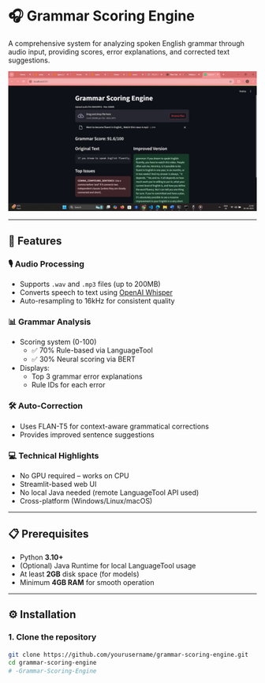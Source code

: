 # 🎧 Grammar Scoring Engine

A comprehensive system for analyzing spoken English grammar through audio input, providing scores, error explanations, and corrected text suggestions.

![Demo Screenshot](assets/demo.png)

---

## 🚀 Features

### 🎙️ Audio Processing
- Supports `.wav` and `.mp3` files (up to 200MB)
- Converts speech to text using [OpenAI Whisper](https://github.com/openai/whisper)
- Auto-resampling to 16kHz for consistent quality

### 📊 Grammar Analysis
- Scoring system (0-100)
  - ✅ 70% Rule-based via LanguageTool
  - ✅ 30% Neural scoring via BERT
- Displays:
  - Top 3 grammar error explanations
  - Rule IDs for each error

### 🛠️ Auto-Correction
- Uses FLAN-T5 for context-aware grammatical corrections
- Provides improved sentence suggestions

### 💻 Technical Highlights
- No GPU required – works on CPU
- Streamlit-based web UI
- No local Java needed (remote LanguageTool API used)
- Cross-platform (Windows/Linux/macOS)

---

## 📋 Prerequisites

- Python **3.10+**
- (Optional) Java Runtime for local LanguageTool usage
- At least **2GB** disk space (for models)
- Minimum **4GB RAM** for smooth operation

---

## ⚙️ Installation

### 1. Clone the repository
```bash
git clone https://github.com/yourusername/grammar-scoring-engine.git
cd grammar-scoring-engine
# -Grammar-Scoring-Engine

